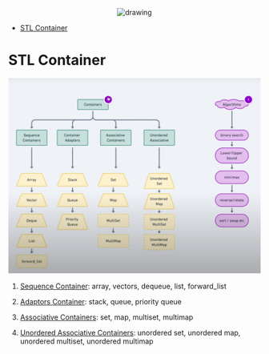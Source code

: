 <p style="text-align:center;">
<img src="https://assets.pokemon.com/assets/cms2/img/pokedex/detail/001.png"
alt="drawing" width="250"/>
</p>

- [STL Container](#stl-container)

# STL Container

![STL Container](C++STL%20Overview.png)


1. [Sequence Container](sequence_containers.md): array, vectors, dequeue, list, forward_list

2. [Adaptors Container](adaptors_containers.md): stack, queue, priority queue

3. [Associative Containers](associative_containers.md): set, map, multiset, multimap

4. [Unordered Associative Containers](unordered_containers.md): unordered set, unordered map, unordered multiset, unordered multimap
